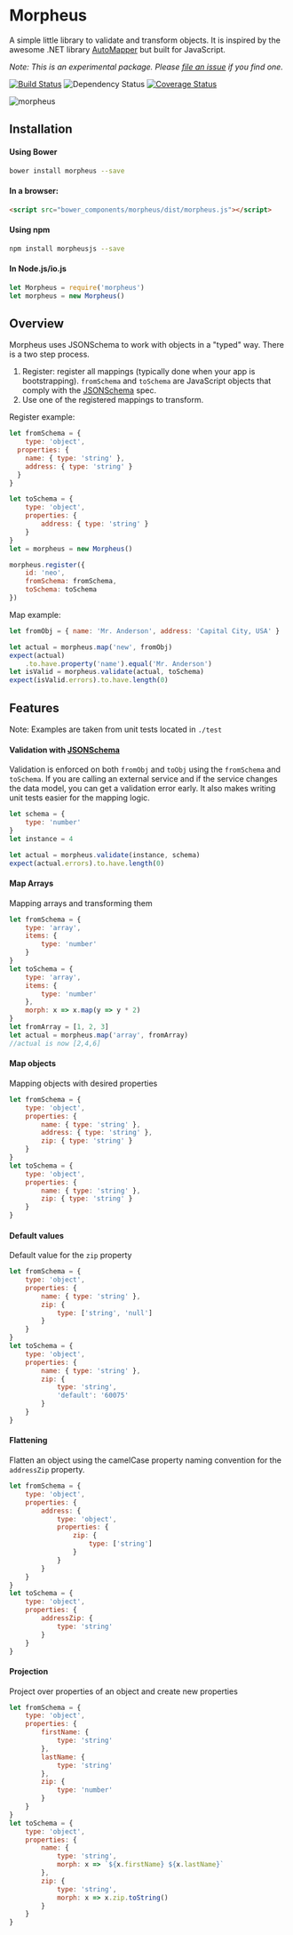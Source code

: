 # Morpheus
A simple little library to validate and transform objects. It is inspired by the awesome .NET library [AutoMapper](automapper.org) but built for JavaScript.

<i>Note: This is an experimental package. Please [file an issue](https://github.com/nmehta6/morpheus/issues) if you find one.</i>

[![Build Status](https://travis-ci.org/nmehta6/morpheus.svg)](https://travis-ci.org/nmehta6/morpheus)
![Dependency Status](https://david-dm.org/nmehta6/morpheus.svg)
[![Coverage Status](https://coveralls.io/repos/nmehta6/morpheus/badge.svg?branch=master&service=github)](https://coveralls.io/github/nmehta6/morpheus?branch=master)

![morpheus](http://www.pics4world.com/vb/imgcache/2/4494showing.jpg "morpheus")



## Installation

#### Using Bower
```bash
bower install morpheus --save
```

#### In a browser:
```html
<script src="bower_components/morpheus/dist/morpheus.js"></script>
```

#### Using npm
```bash
npm install morpheusjs --save
```
#### In Node.js/io.js
```javascript
let Morpheus = require('morpheus')
let morpheus = new Morpheus()
```

## Overview
Morpheus uses JSONSchema to work with objects in a "typed" way. There is a two step process.

1. Register: register all mappings (typically done when your app is bootstrapping). `fromSchema` and `toSchema` are JavaScript objects that comply with the [JSONSchema](http://json-schema.org/) spec.
2. Use one of the registered mappings to transform.

Register example:
```javascript
let fromSchema = {
	type: 'object',
  properties: {
    name: { type: 'string' },
    address: { type: 'string' }
  }
}

let toSchema = {
	type: 'object',
	properties: {
		address: { type: 'string' }
	}
}
let = morpheus = new Morpheus()

morpheus.register({
	id: 'neo',
	fromSchema: fromSchema,
	toSchema: toSchema
})
```

Map example:
```javascript
let fromObj = { name: 'Mr. Anderson', address: 'Capital City, USA' }

let actual = morpheus.map('new', fromObj)
expect(actual)
	.to.have.property('name').equal('Mr. Anderson')
let isValid = morpheus.validate(actual, toSchema)
expect(isValid.errors).to.have.length(0)
```

## Features
Note: Examples are taken from unit tests located in `./test`

#### Validation with [JSONSchema](http://json-schema.org/)
Validation is enforced on both `fromObj` and `toObj` using the `fromSchema` and `toSchema`. If you are calling an external service and if the service changes the data model, you can get a validation error early. It also makes writing unit tests easier for the mapping logic.
```javascript
let schema = {
	type: 'number'
}
let instance = 4

let actual = morpheus.validate(instance, schema)
expect(actual.errors).to.have.length(0)
```

#### Map Arrays
Mapping arrays and transforming them
```javascript
let fromSchema = {
	type: 'array',
	items: {
		type: 'number'
	}
}
let toSchema = {
	type: 'array',
	items: {
		type: 'number'
	},
	morph: x => x.map(y => y * 2)
}
let fromArray = [1, 2, 3]
let actual = morpheus.map('array', fromArray)
//actual is now [2,4,6]
```

#### Map objects
Mapping objects with desired properties
```javascript
let fromSchema = {
	type: 'object',
	properties: {
		name: { type: 'string' },
		address: { type: 'string' },
		zip: { type: 'string' }
	}
}
let toSchema = {
	type: 'object',
	properties: {
		name: { type: 'string' },
		zip: { type: 'string' }
	}
}
```

#### Default values
Default value for the `zip` property
```javascript
let fromSchema = {
	type: 'object',
	properties: {
		name: { type: 'string' },
		zip: {
			type: ['string', 'null']
		}
	}
}
let toSchema = {
	type: 'object',
	properties: {
		name: { type: 'string' },
		zip: {
			type: 'string',
			'default': '60075'
		}
	}
}
```
#### Flattening
Flatten an object using the camelCase property naming convention for the `addressZip` property.
```javascript
let fromSchema = {
	type: 'object',
	properties: {
		address: {
			type: 'object',
			properties: {
				zip: {
					type: ['string']
				}
			}
		}
	}
}
let toSchema = {
	type: 'object',
	properties: {
		addressZip: {
			type: 'string'
		}
	}
}
```
#### Projection
Project over properties of an object and create new properties
```javascript
let fromSchema = {
	type: 'object',
	properties: {
		firstName: {
			type: 'string'
		},
		lastName: {
			type: 'string'
		},
		zip: {
			type: 'number'
		}
	}
}
let toSchema = {
	type: 'object',
	properties: {
		name: {
			type: 'string',
			morph: x => `${x.firstName} ${x.lastName}`
		},
		zip: {
			type: 'string',
			morph: x => x.zip.toString()
		}
	}
}
```
